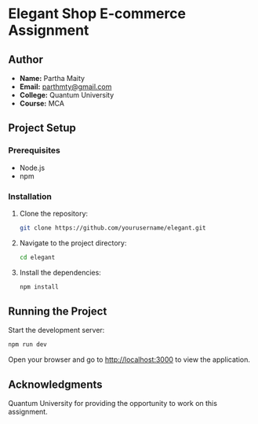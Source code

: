 # Elegant Shop E-commerce Assignment

## Author

- **Name:** Partha Maity
- **Email:** parthmty@gmail.com
- **College:** Quantum University
- **Course:** MCA

## Project Setup

### Prerequisites

- Node.js
- npm

### Installation

1. Clone the repository:

   ```bash
   git clone https://github.com/yourusername/elegant.git
   ```

2. Navigate to the project directory:

   ```bash
   cd elegant
   ```

3. Install the dependencies:
   ```bash
   npm install
   ```

## Running the Project

Start the development server:

```bash
npm run dev
```

Open your browser and go to [http://localhost:3000](http://localhost:3000) to view the application.

## Acknowledgments

Quantum University for providing the opportunity to work on this assignment.
